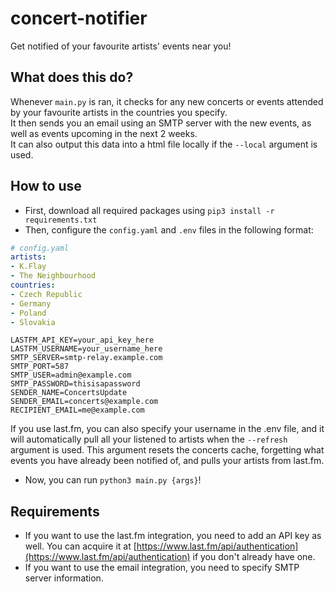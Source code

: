 # concert-notifier

Get notified of your favourite artists' events near you!

## What does this do?

Whenever `main.py` is ran, it checks for any new concerts or events attended by your favourite artists in the countries you specify.  
It then sends you an email using an SMTP server with the new events, as well as events upcoming in the next 2 weeks.  
It can also output this data into a html file locally if the `--local` argument is used.

## How to use

- First, download all required packages  using `pip3 install -r requirements.txt`  
- Then, configure the `config.yaml` and `.env` files in the following format:  

```yaml
# config.yaml
artists:
- K.Flay
- The Neighbourhood
countries:
- Czech Republic
- Germany
- Poland
- Slovakia
```

```env
LASTFM_API_KEY=your_api_key_here
LASTFM_USERNAME=your_username_here
SMTP_SERVER=smtp-relay.example.com
SMTP_PORT=587
SMTP_USER=admin@example.com
SMTP_PASSWORD=thisisapassword
SENDER_NAME=ConcertsUpdate
SENDER_EMAIL=concerts@example.com
RECIPIENT_EMAIL=me@example.com
```

If you use last.fm, you can also specify your username in the .env file, and it will automatically pull all your listened to artists when the `--refresh` argument is used. This argument resets the concerts cache, forgetting what events you have already been notified of, and pulls your artists from last.fm.  

- Now, you can run `python3 main.py {args}`!

## Requirements

- If you want to use the last.fm integration, you need to add an API key as well. You can acquire it at [https://www.last.fm/api/authentication](https://www.last.fm/api/authentication) if you don't already have one.  
- If you want to use the email integration, you need to specify SMTP server information.  
